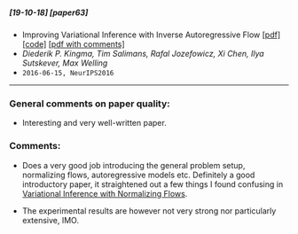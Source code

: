 ##### [19-10-18] [paper63]
- Improving Variational Inference with Inverse Autoregressive Flow [[pdf]](https://arxiv.org/abs/1606.04934) [[code]](https://github.com/openai/iaf) [[pdf with comments]](https://github.com/fregu856/papers/blob/master/commented_pdfs/Improving%20Variational%20Inference%20with%20Inverse%20Autoregressive%20Flow.pdf)
- *Diederik P. Kingma, Tim Salimans, Rafal Jozefowicz, Xi Chen, Ilya Sutskever, Max Welling*
- `2016-06-15, NeurIPS2016`

****

### General comments on paper quality:
- Interesting and very well-written paper.

### Comments:
- Does a very good job introducing the general problem setup, normalizing flows, autoregressive models etc. Definitely a good introductory paper,  it straightened out a few things I found confusing in [Variational Inference with Normalizing Flows](https://github.com/fregu856/papers/blob/master/summaries/Variational%20Inference%20with%20Normalizing%20Flows.md).

- The experimental results are however not very strong nor particularly extensive, IMO. 
